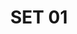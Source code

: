 ---
layout: default
categories: label-set
title: SET 01
img1: /files/label-01/label.jpg
download: /files/label-01/label-01.zip
---